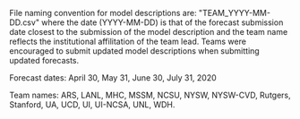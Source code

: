 File naming convention for model descriptions are: "TEAM_YYYY-MM-DD.csv" where the date (YYYY-MM-DD) is that of the forecast submission date closest to the submission of the model description and the team name reflects the institutional affilitation of the team lead. 
Teams were encouraged to submit updated model descriptions when submitting updated forecasts.

Forecast dates: April 30, May 31, June 30, July 31, 2020

Team names: ARS, LANL, MHC, MSSM, NCSU, NYSW, NYSW-CVD, Rutgers, Stanford, UA, UCD, UI, UI-NCSA, UNL, WDH.